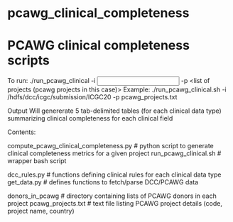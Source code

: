 # pcawg_clinical_completeness
# PCAWG clinical completeness scripts

To run:
 ./run_pcawg_clinical -i <input submission directory> -p <list of projects (pcawg projects in this case)>
 Example: ./run_pcawg_clinical.sh -i /hdfs/dcc/icgc/submission/ICGC20 -p pcawg_projects.txt

 Output
 Will genererate 5 tab-delimited tables (for each clinical data type) summarizing clinical completeness for each clinical field

 Contents:


 compute_pcawg_clinical_completeness.py	# python script to generate clinical completeness metrics for a given project
 run_pcawg_clinical.sh				# wrapper bash script

 dcc_rules.py	# functions defining clinical rules for each clinical data type
 get_data.py	# defines functions to fetch/parse DCC/PCAWG data

 donors_in_pcawg	#  directory containing lists of PCAWG donors in each project
 pcawg_projects.txt	# text file listing PCAWG project details (code, project name, country)
